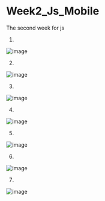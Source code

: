 # Week2_Js_Mobile
The second week for js


1.

![image](https://github.com/Dvwnmark/Week2_Js_Mobile/assets/127032108/a3c85b98-c00c-4aa1-86d6-78bfa877c7fb)



2.

![image](https://github.com/Dvwnmark/Week2_Js_Mobile/assets/127032108/117e32b1-884d-4c01-add7-8c54eafca7c0)



3.

![image](https://github.com/Dvwnmark/Week2_Js_Mobile/assets/127032108/7d4aa5da-e327-4884-a9c2-3afca5171f9d)



4.

![image](https://github.com/Dvwnmark/Week2_Js_Mobile/assets/127032108/bcf4c845-0651-4280-80c7-a134edfec951)




5.

![image](https://github.com/Dvwnmark/Week2_Js_Mobile/assets/127032108/d98fc6cc-63d6-4d3e-b0a5-598db2135544)




6.

![image](https://github.com/Dvwnmark/Week2_Js_Mobile/assets/127032108/889f9f4f-b460-4a9e-8c31-78510e00aeb4)


7.


![image](https://github.com/Dvwnmark/Week2_Js_Mobile/assets/127032108/54468865-2d8d-4fb5-bc59-eb142d439809)


